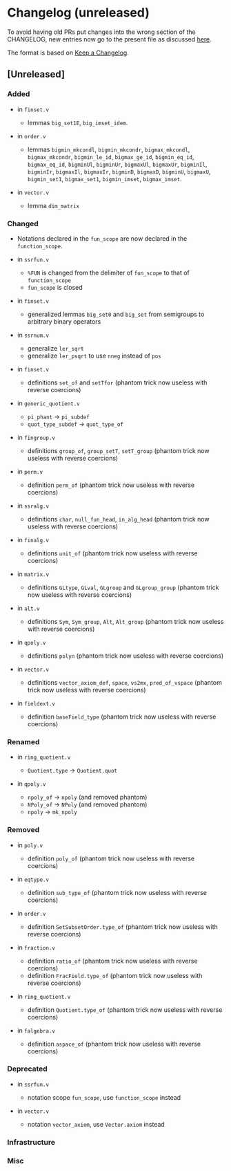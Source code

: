 # Changelog (unreleased)

To avoid having old PRs put changes into the wrong section of the CHANGELOG,
new entries now go to the present file as discussed
[here](https://github.com/math-comp/math-comp/wiki/Agenda-of-the-April-23rd-2019-meeting-9h30-to-12h30#avoiding-issues-with-changelog).

The format is based on [Keep a Changelog](https://keepachangelog.com/en/1.0.0/).

## [Unreleased]

### Added

- in `finset.v`
  + lemmas `big_set1E`, `big_imset_idem`.

- in `order.v`
  + lemmas `bigmin_mkcondl`, `bigmin_mkcondr`, `bigmax_mkcondl`,
    `bigmax_mkcondr`, `bigmin_le_id`, `bigmax_ge_id`, `bigmin_eq_id`,
    `bigmax_eq_id`, `bigminUl`, `bigminUr`, `bigmaxUl`, `bigmaxUr`,
    `bigminIl`, `bigminIr`, `bigmaxIl`, `bigmaxIr`, `bigminD`,
    `bigmaxD`, `bigminU`, `bigmaxU`, `bigmin_set1`, `bigmax_set1`,
    `bigmin_imset`, `bigmax_imset`.

- in `vector.v`
  + lemma `dim_matrix`

### Changed

- Notations declared in the `fun_scope` are now declared in the
  `function_scope`.

- in `ssrfun.v`
  + `%FUN` is changed from the delimiter of `fun_scope` to that of
    `function_scope`
  + `fun_scope` is closed

- in `finset.v`
  + generalized lemmas `big_set0` and `big_set` from semigroups
    to arbitrary binary operators

- in `ssrnum.v`
  + generalize `ler_sqrt`
  + generalize `ler_psqrt` to use `nneg` instead of `pos`

- in `finset.v`
  + definitions `set_of` and `setTfor`
    (phantom trick now useless with reverse coercions)

- in `generic_quotient.v`
  + `pi_phant` -> `pi_subdef`
  + `quot_type_subdef` -> `quot_type_of`

- in `fingroup.v`
  + definitions `group_of`, `group_setT`, `setT_group`
    (phantom trick now useless with reverse coercions)

- in `perm.v`
  + definition `perm_of` (phantom trick now useless with reverse coercions)

- in `ssralg.v`
  + definitions `char`, `null_fun_head`, `in_alg_head`
    (phantom trick now useless with reverse coercions)

- in `finalg.v`
  + definitions `unit_of`
    (phantom trick now useless with reverse coercions)

- in `matrix.v`
  + definitions `GLtype`, `GLval`, `GLgroup` and `GLgroup_group`
    (phantom trick now useless with reverse coercions)
- in `alt.v`
  + definitions `Sym`, `Sym_group`, `Alt`, `Alt_group`
    (phantom trick now useless with reverse coercions)

- in `qpoly.v`
  + definitions `polyn`
    (phantom trick now useless with reverse coercions)

- in `vector.v`
  + definitions `vector_axiom_def`, `space`, `vs2mx`, `pred_of_vspace`
    (phantom trick now useless with reverse coercions)

- in `fieldext.v`
  + definition `baseField_type`
    (phantom trick now useless with reverse coercions)

### Renamed

- in `ring_quotient.v`
  + `Quotient.type` -> `Quotient.quot`

- in `qpoly.v`
  + `npoly_of` -> `npoly` (and removed phantom)
  + `NPoly_of` -> `NPoly` (and removed phantom)
  + `npoly` -> `mk_npoly`

### Removed

- in `poly.v`
  + definition `poly_of` (phantom trick now useless with reverse coercions)

- in `eqtype.v`
  + definition `sub_type_of` (phantom trick now useless with reverse coercions)

- in `order.v`
  + definition `SetSubsetOrder.type_of` (phantom trick now useless with reverse coercions)

- in `fraction.v`
  + definition `ratio_of` (phantom trick now useless with reverse coercions)
  + definition `FracField.type_of` (phantom trick now useless with reverse coercions)

- in `ring_quotient.v`
  + definition `Quotient.type_of` (phantom trick now useless with reverse coercions)

- in `falgebra.v`
  + definition `aspace_of` (phantom trick now useless with reverse coercions)

### Deprecated

- in `ssrfun.v`
  + notation scope `fun_scope`, use `function_scope` instead

- in `vector.v`
  + notation `vector_axiom`, use `Vector.axiom` instead

### Infrastructure

### Misc

